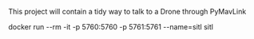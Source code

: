 This project will contain a tidy way to talk to a Drone through PyMavLink


docker run --rm -it -p 5760:5760 -p 5761:5761 --name=sitl sitl